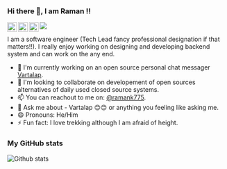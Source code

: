 ### Hi there 👋, I am Raman !!

<a href="https://twitter.com/ramank775">
  <img align="left" alt="Raman | Twitter" width="22px" src="https://cdn.jsdelivr.net/npm/simple-icons@v3/icons/twitter.svg" />
</a>
<a href="https://www.linkedin.com/in/ramank775/">
  <img align="left" alt="Raman | LinkedIn" width="22px" src="https://cdn.jsdelivr.net/npm/simple-icons@v3/icons/linkedin.svg" />
</a>
<a href="https://t.me/ramank775">
  <img align="left" alt="Raman | Telegram" width="22px" src="https://cdn.jsdelivr.net/npm/simple-icons@v3/icons/telegram.svg" />
</a>

![](https://visitor-badge.one9x.com/badge?page_id=ramank775.ramank775)

I am a software engineer (Tech Lead fancy professional designation if that matters!!). I really enjoy working on designing and developing backend system and can work on the any end.

- 🔭 I'm currently working on an open source personal chat messager [Vartalap](https://play.google.com/store/apps/details?id=com.one9x.vartalap).
- 👯 I'm looking to collaborate on developement of open sources alternatives of daily used closed source systems.
- 📫 You can reachout to me on: [@ramank775](https://twitter.com/@ramank775).
- 💬 Ask me about - Vartalap 😊😊 or anything you feeling like asking me.
- 😄 Pronouns: He/Him
- ⚡ Fun fact: I love trekking although I am afraid of height.

### My GitHub stats
![Github stats](https://github-readme-stats.vercel.app/api?username=ramank775&show_icons=true)
